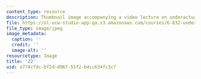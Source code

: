 ```yaml
---
content_type: resource
description: Thumbnail image accompanying a video lecture on underactuated robotics.
file: https://ol-ocw-studio-app-qa.s3.amazonaws.com/courses/6-832-underactuated-robotics-spring-2009/a774cfdcbf2dd96f55f2b4cc634fc3c7_22.jpg
file_type: image/jpeg
image_metadata:
  caption: ''
  credit: ''
  image-alt: ''
resourcetype: Image
title: '22'
uid: a774cfdc-bf2d-d96f-55f2-b4cc634fc3c7
---
```

